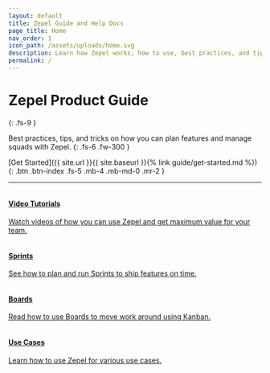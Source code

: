 ```yaml
---
layout: default
title: Zepel Guide and Help Docs
page_title: Home
nav_order: 1
icon_path: /assets/uploads/home.svg
description: Learn how Zepel works, how to use, best practices, and tips to get maximum value out of Zepel with docs and product guide.
permalink: /
---
```


# Zepel Product Guide
{: .fs-9 }

Best practices, tips, and tricks on how you can plan features and manage squads with Zepel.
{: .fs-6 .fw-300 }

[Get Started]({{ site.url }}{{ site.baseurl }}{% link guide/get-started.md %}){: .btn .btn-index .fs-5 .mb-4 .mb-md-0 .mr-2 }

---

<div class="row">
<div class="column">
<div class="card">
    <a href="{{ site.url }}{{ site.baseurl }}/videos/">
    <h4 class="card-title"><b>Video Tutorials</b></h4> 
    <p>Watch videos of how you can use Zepel and get maximum value for your team.</p> 
    </a>
</div>
</div>

<div class="column">
<div class="card">
    <a href="{{ site.url }}{{ site.baseurl }}/sprints/">
    <h4 class="card-title"><b>Sprints</b></h4> 
    <p>See how to plan and run Sprints to ship features on time.</p> 
    </a>
</div>
</div>
</div>

<div class="row">
<div class="column">
<div class="card">
    <a href="{{ site.url }}{{ site.baseurl }}/boards/">
    <h4 class="card-title"><b>Boards</b></h4> 
    <p>Read how to use Boards to move work around using Kanban.</p> 
    </a>
</div>
</div>

<div class="column">
<div class="card">
    <a href="{{ site.url }}{{ site.baseurl }}/use-cases/">
    <h4 class="card-title"><b>Use Cases</b></h4> 
    <p>Learn how to use Zepel for various use cases.</p> 
    </a>
</div>
</div>
</div>